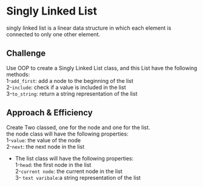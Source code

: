 # Singly Linked List

singly linked list is a linear data structure in which each element is connected to only one other element.

## Challenge

Use OOP to create a Singly Linked List class, and this List have the following methods:  
1-`add_first`: add a node to the beginning of the list  
2-`include`: check if a value is included in the list  
3-`to_string`: return a string representation of the list

## Approach & Efficiency

Create Two classed, one for the node and one for the list.  
the node class will have the following properties:  
1-`value`: the value of the node  
2-`next`: the next node in the list

* The list class will have the following properties:  
  1-`head`: the first node in the list  
  2-`current node`: the current node in the list  
  3- `text varibale`:a string representation of the list